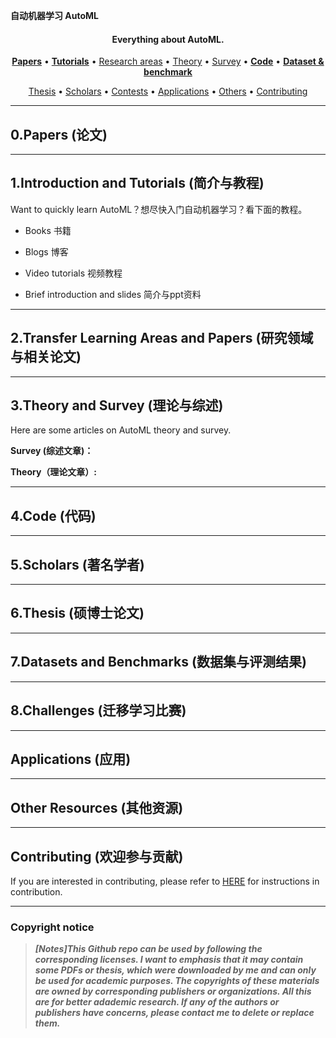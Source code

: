 **自动机器学习 AutoML**




<h4 align="center">Everything about AutoML.</h4>

<p align="center">
  <strong><a href="#0papers-论文">Papers</a></strong> •
  <strong><a href="#1introduction-and-tutorials-简介与教程">Tutorials</a></strong> •
  <a href="#2AutoML-areas-and-papers-研究领域与相关论文">Research areas</a> •
  <a href="#3theory-and-survey-理论与综述">Theory</a> •
  <a href="#3theory-and-survey-理论与综述">Survey</a> •
  <strong><a href="#4code-代码">Code</a></strong> •
  <strong><a href="#7datasets-and-benchmarks-数据集与评测结果">Dataset & benchmark</a></strong>
</p>
<p align="center">
<a href="#6thesis-硕博士论文">Thesis</a> •
  <a href="#5scholars-著名学者">Scholars</a> •
  <a href="#8challenges-自动机器学习比赛">Contests</a> •
  <a href="#applications-自动机器学习应用">Applications</a> •
  <a href="#other-resources-其他资源">Others</a> •
  <a href="#contributing-欢迎参与贡献">Contributing</a>
</p>



- - -



## 0.Papers (论文)

- - -

## 1.Introduction and Tutorials (简介与教程)

Want to quickly learn AutoML？想尽快入门自动机器学习？看下面的教程。

- Books 书籍


- Blogs 博客

	
- Video tutorials 视频教程 


- Brief introduction and slides 简介与ppt资料


- - -

## 2.Transfer Learning Areas and Papers (研究领域与相关论文)


- - -

## 3.Theory and Survey (理论与综述)

Here are some articles on AutoML theory and survey.

**Survey (综述文章)：**


**Theory（理论文章）:**


_ _ _

## 4.Code (代码)

_ _ _

## 5.Scholars (著名学者)


_ _ _

## 6.Thesis (硕博士论文)

- - -

## 7.Datasets and Benchmarks (数据集与评测结果)

- - -

## 8.Challenges (迁移学习比赛)


- - -

## Applications (应用)

- - -

## Other Resources (其他资源)

- - -

## Contributing (欢迎参与贡献)

If you are interested in contributing, please refer to [HERE](https://git.openi.org.cn/wufan/AutoML/src/branch/master/contributing.md) for instructions in contribution.

- - -

### Copyright notice

> ***[Notes]This Github repo can be used by following the corresponding licenses. I want to emphasis that it may contain some PDFs or thesis, which were downloaded by me and can only be used for academic purposes. The copyrights of these materials are owned by corresponding publishers or organizations. All this are for better adademic research. If any of the authors or publishers have concerns, please contact me to delete or replace them.***
